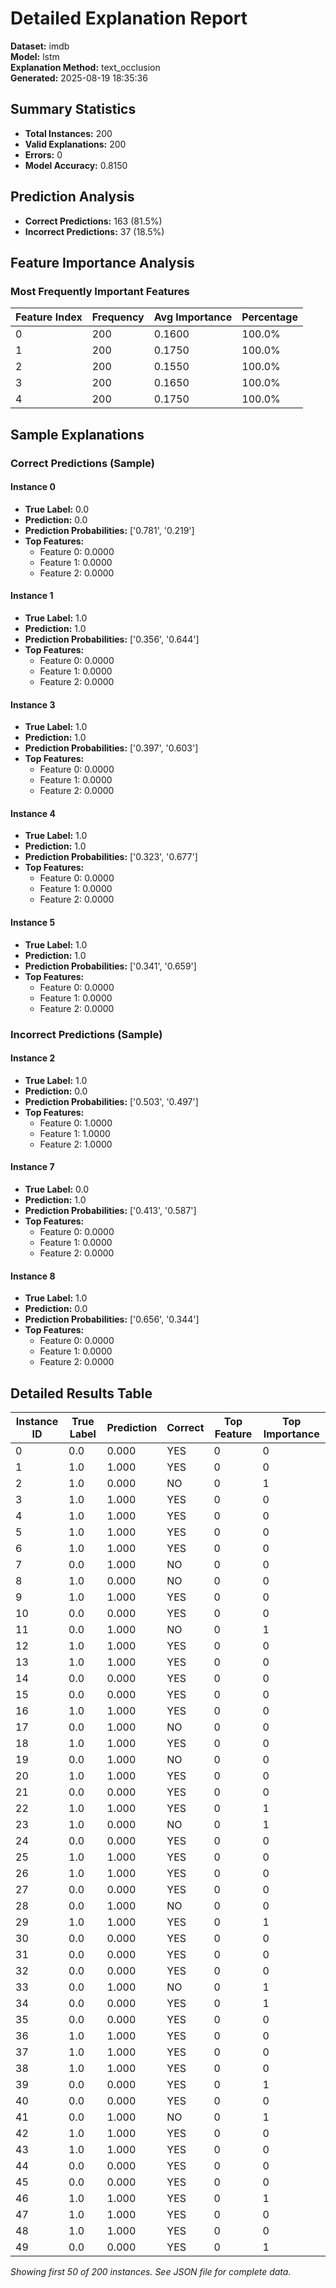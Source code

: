 # Detailed Explanation Report

**Dataset:** imdb  
**Model:** lstm  
**Explanation Method:** text_occlusion  
**Generated:** 2025-08-19 18:35:36  

## Summary Statistics

- **Total Instances:** 200
- **Valid Explanations:** 200
- **Errors:** 0
- **Model Accuracy:** 0.8150

## Prediction Analysis

- **Correct Predictions:** 163 (81.5%)
- **Incorrect Predictions:** 37 (18.5%)

## Feature Importance Analysis

### Most Frequently Important Features

| Feature Index | Frequency | Avg Importance | Percentage |
|---------------|-----------|----------------|------------|
| 0 | 200 | 0.1600 | 100.0% |
| 1 | 200 | 0.1750 | 100.0% |
| 2 | 200 | 0.1550 | 100.0% |
| 3 | 200 | 0.1650 | 100.0% |
| 4 | 200 | 0.1750 | 100.0% |

## Sample Explanations

### Correct Predictions (Sample)

#### Instance 0

- **True Label:** 0.0
- **Prediction:** 0.0
- **Prediction Probabilities:** ['0.781', '0.219']
- **Top Features:**
  - Feature 0: 0.0000
  - Feature 1: 0.0000
  - Feature 2: 0.0000

#### Instance 1

- **True Label:** 1.0
- **Prediction:** 1.0
- **Prediction Probabilities:** ['0.356', '0.644']
- **Top Features:**
  - Feature 0: 0.0000
  - Feature 1: 0.0000
  - Feature 2: 0.0000

#### Instance 3

- **True Label:** 1.0
- **Prediction:** 1.0
- **Prediction Probabilities:** ['0.397', '0.603']
- **Top Features:**
  - Feature 0: 0.0000
  - Feature 1: 0.0000
  - Feature 2: 0.0000

#### Instance 4

- **True Label:** 1.0
- **Prediction:** 1.0
- **Prediction Probabilities:** ['0.323', '0.677']
- **Top Features:**
  - Feature 0: 0.0000
  - Feature 1: 0.0000
  - Feature 2: 0.0000

#### Instance 5

- **True Label:** 1.0
- **Prediction:** 1.0
- **Prediction Probabilities:** ['0.341', '0.659']
- **Top Features:**
  - Feature 0: 0.0000
  - Feature 1: 0.0000
  - Feature 2: 0.0000

### Incorrect Predictions (Sample)

#### Instance 2

- **True Label:** 1.0
- **Prediction:** 0.0
- **Prediction Probabilities:** ['0.503', '0.497']
- **Top Features:**
  - Feature 0: 1.0000
  - Feature 1: 1.0000
  - Feature 2: 1.0000

#### Instance 7

- **True Label:** 0.0
- **Prediction:** 1.0
- **Prediction Probabilities:** ['0.413', '0.587']
- **Top Features:**
  - Feature 0: 0.0000
  - Feature 1: 0.0000
  - Feature 2: 0.0000

#### Instance 8

- **True Label:** 1.0
- **Prediction:** 0.0
- **Prediction Probabilities:** ['0.656', '0.344']
- **Top Features:**
  - Feature 0: 0.0000
  - Feature 1: 0.0000
  - Feature 2: 0.0000

## Detailed Results Table

| Instance ID | True Label | Prediction | Correct | Top Feature | Top Importance |
|-------------|------------|------------|---------|-------------|----------------|
| 0 | 0.0 | 0.000 | YES | 0 | 0 |
| 1 | 1.0 | 1.000 | YES | 0 | 0 |
| 2 | 1.0 | 0.000 | NO | 0 | 1 |
| 3 | 1.0 | 1.000 | YES | 0 | 0 |
| 4 | 1.0 | 1.000 | YES | 0 | 0 |
| 5 | 1.0 | 1.000 | YES | 0 | 0 |
| 6 | 1.0 | 1.000 | YES | 0 | 0 |
| 7 | 0.0 | 1.000 | NO | 0 | 0 |
| 8 | 1.0 | 0.000 | NO | 0 | 0 |
| 9 | 1.0 | 1.000 | YES | 0 | 0 |
| 10 | 0.0 | 0.000 | YES | 0 | 0 |
| 11 | 0.0 | 1.000 | NO | 0 | 1 |
| 12 | 1.0 | 1.000 | YES | 0 | 0 |
| 13 | 1.0 | 1.000 | YES | 0 | 0 |
| 14 | 0.0 | 0.000 | YES | 0 | 0 |
| 15 | 0.0 | 0.000 | YES | 0 | 0 |
| 16 | 1.0 | 1.000 | YES | 0 | 0 |
| 17 | 0.0 | 1.000 | NO | 0 | 0 |
| 18 | 1.0 | 1.000 | YES | 0 | 0 |
| 19 | 0.0 | 1.000 | NO | 0 | 0 |
| 20 | 1.0 | 1.000 | YES | 0 | 0 |
| 21 | 0.0 | 0.000 | YES | 0 | 0 |
| 22 | 1.0 | 1.000 | YES | 0 | 1 |
| 23 | 1.0 | 0.000 | NO | 0 | 1 |
| 24 | 0.0 | 0.000 | YES | 0 | 0 |
| 25 | 1.0 | 1.000 | YES | 0 | 0 |
| 26 | 1.0 | 1.000 | YES | 0 | 0 |
| 27 | 0.0 | 0.000 | YES | 0 | 0 |
| 28 | 0.0 | 1.000 | NO | 0 | 0 |
| 29 | 1.0 | 1.000 | YES | 0 | 1 |
| 30 | 0.0 | 0.000 | YES | 0 | 0 |
| 31 | 0.0 | 0.000 | YES | 0 | 0 |
| 32 | 0.0 | 0.000 | YES | 0 | 0 |
| 33 | 0.0 | 1.000 | NO | 0 | 1 |
| 34 | 0.0 | 0.000 | YES | 0 | 1 |
| 35 | 0.0 | 0.000 | YES | 0 | 0 |
| 36 | 1.0 | 1.000 | YES | 0 | 0 |
| 37 | 1.0 | 1.000 | YES | 0 | 0 |
| 38 | 1.0 | 1.000 | YES | 0 | 0 |
| 39 | 0.0 | 0.000 | YES | 0 | 1 |
| 40 | 0.0 | 0.000 | YES | 0 | 0 |
| 41 | 0.0 | 1.000 | NO | 0 | 1 |
| 42 | 1.0 | 1.000 | YES | 0 | 0 |
| 43 | 1.0 | 1.000 | YES | 0 | 0 |
| 44 | 0.0 | 0.000 | YES | 0 | 0 |
| 45 | 0.0 | 0.000 | YES | 0 | 0 |
| 46 | 1.0 | 1.000 | YES | 0 | 1 |
| 47 | 1.0 | 1.000 | YES | 0 | 0 |
| 48 | 1.0 | 1.000 | YES | 0 | 0 |
| 49 | 0.0 | 0.000 | YES | 0 | 1 |

*Showing first 50 of 200 instances. See JSON file for complete data.*
